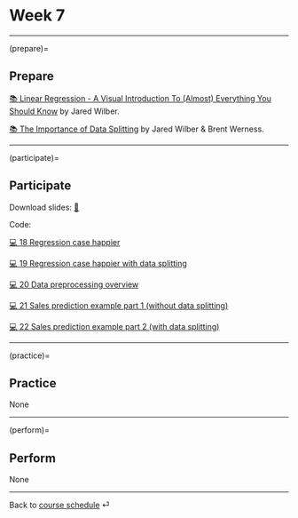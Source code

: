 # Week 7


---

(prepare)=
## Prepare


[📚 Linear Regression - A Visual Introduction To (Almost) Everything You Should Know](https://mlu-explain.github.io/linear-regression/) by Jared Wilber.


[📚 The Importance of Data Splitting](https://mlu-explain.github.io/train-test-validation/) by Jared Wilber & Brent Werness.

---

(participate)=
## Participate


Download slides: [📑](https://drive.google.com/file/d/1-cGm0I8N0sVjoLRFJrz-4t15PlR_Qy_4/view?usp=sharing)


Code: 

[💻 18 Regression case happier](../code/18-ds-happy-scikit.ipynb)  

[💻 19 Regression case happier with data splitting](../code/19-ds-happy-scikit-splitting.ipynb)  


[💻 20 Data preprocessing overview](../code/20-data.md)  


[💻 21 Sales prediction example part 1 (without data splitting)](../code/21-sales.ipynb)  


[💻 22 Sales prediction example part 2 (with data splitting)](../code/22-sales.ipynb)


---

(practice)=
## Practice

None



---

(perform)=
## Perform

None


---

Back to [course schedule](../docs/course-schedule.md) ⏎
